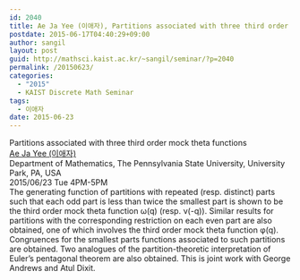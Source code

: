 ```yaml
---
id: 2040
title: Ae Ja Yee (이애자), Partitions associated with three third order mock theta functions
postdate: 2015-06-17T04:40:29+09:00
author: sangil
layout: post
guid: http://mathsci.kaist.ac.kr/~sangil/seminar/?p=2040
permalink: /20150623/
categories:
  - "2015"
  - KAIST Discrete Math Seminar
tags:
  - 이애자
date: 2015-06-23
---
```

<div class="talk">
  Partitions associated with three third order mock theta functions
</div>

<div class="speaker">
  <a href="http://personal.psu.edu/auy2/">Ae Ja Yee (이애자)</a><br /> Department of Mathematics, The Pennsylvania State University, University Park, PA, USA
</div>

<div class="date">
  2015/06/23 Tue 4PM-5PM
</div>

<div class="abstract">
  The generating function of partitions with repeated (resp. distinct) parts such that each odd part is less than twice the smallest part is shown to be the third order mock theta function &omega;(q) (resp. &nu;(-q)). Similar results for partitions with the corresponding restriction on each even part are also obtained, one of which involves the third order mock theta function &phi;(q). Congruences for the smallest parts functions associated to such partitions are obtained. Two analogues of the partition-theoretic interpretation of Euler&#8217;s pentagonal theorem are also obtained. This is joint work with George Andrews and Atul Dixit.
</div>